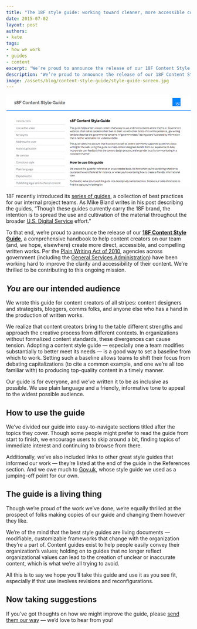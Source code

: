 ```yaml
---
title: "The 18F style guide: working toward cleaner, more accessible content"
date: 2015-07-02
layout: post
authors:
- kate
tags:
- how we work
- guides
- content
excerpt: "We’re proud to announce the release of our 18F Content Style Guide, a comprehensive handbook to help content creators on our team (and, we hope, elsewhere) create more direct, accessible, and compelling written works."
description: "We’re proud to announce the release of our 18F Content Style Guide, a comprehensive handbook to help content creators on our team (and, we hope, elsewhere) create more direct, accessible, and compelling written works."
image: /assets/blog/content-style-guide/style-guide-screen.jpg
---
```


[![Screenshot of the content style guide](/assets/blog/content-style-guide/style-guide-screen.jpg)](https://pages.18f.gov/content-style-guide/)

18F recently introduced its [series of
guides](https://18f.gsa.gov/2015/05/28/18F-guides/), a collection of
best practices for our internal project teams. As Mike Bland writes in
his post describing the guides, “Though these guides currently carry the
18F brand, the intention is to spread the use and cultivation of the
material throughout the broader [U.S. Digital
Service](https://wh.gov/usds/) effort.”

To that end, we’re proud to announce the release of our [**18F Content
Style Guide**](https://pages.18f.gov/content-style-guide/index.html), a
comprehensive handbook to help content creators on our team (and, we
hope, elsewhere) create more direct, accessible, and compelling written
works. Per the [Plain Writing Act of
2010](http://www.plainlanguage.gov/plLaw/), agencies across government
(including the [General Services
Administration](http://www.gsa.gov/portal/content/298757)) have been
working hard to improve the clarity and accessibility of their content.
We’re thrilled to be contributing to this ongoing mission.

## *You* are our intended audience 

We wrote this guide for content creators of all stripes: content
designers and strategists, bloggers, comms folks, and anyone else who
has a hand in the production of written works.

We realize that content creators bring to the table different strengths
and approach the creative process from different contexts. In
organizations without formalized content standards, these divergences
can cause tension. Adopting a content style guide — especially one a
team modifies substantially to better meet its needs — is a good way to
set a baseline from which to work. Setting such a baseline allows teams
to shift their focus from debating capitalizations (to cite a common
example, and one we’re all too familiar with) to producing top-quality
content in a timely manner.

Our guide is for everyone, and we’ve written it to be as inclusive as
possible. We use plain language and a friendly, informative tone to
appeal to the widest possible audience.

## How to use the guide

We’ve divided our guide into easy-to-navigate sections titled after the
topics they cover. Though some people might prefer to read the guide
from start to finish, we encourage users to skip around a bit, finding
topics of immediate interest and continuing to browse from there.

Additionally, we’ve also included links to other great style guides that
informed our work — they’re listed at the end of the guide in the
References section. And we owe much to [Gov.uk](https://www.gov.uk/),
whose style guide we used as a jumping-off point for our own.

## The guide is a living thing

Though we’re proud of the work we’ve done, we’re equally thrilled at the
prospect of folks making copies of our guide and changing them however
they like.

We’re of the mind that the best style guides are living documents —
modifiable, customizable frameworks that change with the organization
they’re a part of. Content guides exist to help people easily convey
their organization’s values; holding on to guides that no longer reflect
organizational values can lead to the creation of unclear or inaccurate
content, which is what we’re all trying to avoid.

All this is to say we hope you’ll take this guide and use it as you see
fit, especially if that use involves revisions and reconfigurations.

## Now taking suggestions

If you’ve got thoughts on how we might improve the guide, please
[send them our
way](https://github.com/18F/content-style-guide) — we’d love to hear
from you!
